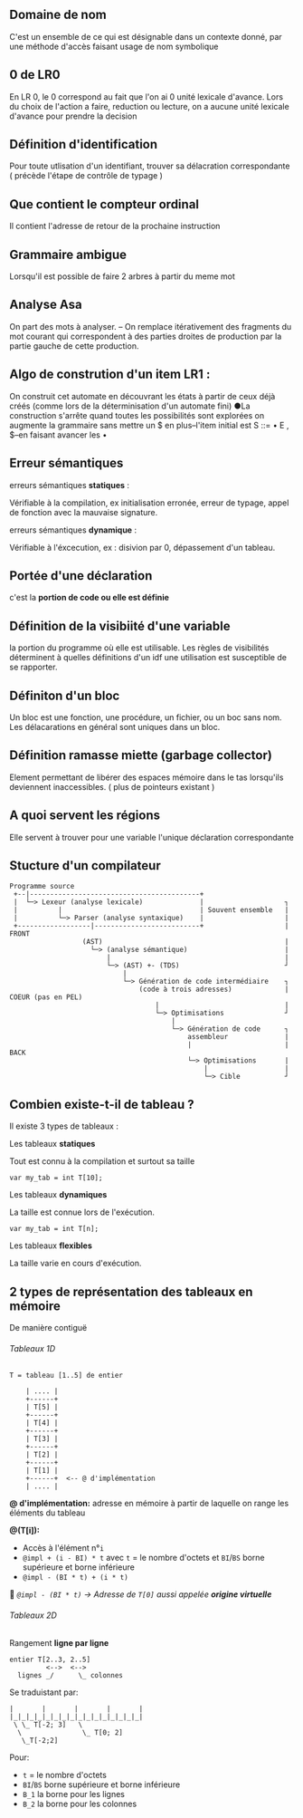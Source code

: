 ## Domaine de nom 

C'est un ensemble de ce qui est désignable dans un contexte donné, par une méthode d'accès faisant usage de nom symbolique

## 0 de LR0

En LR 0, le 0 correspond au fait que l'on ai 0 unité lexicale d'avance.
Lors du choix de l'action a faire, reduction ou lecture, on a aucune unité lexicale d'avance pour prendre la decision

## Définition d'identification

Pour toute utlisation d'un identifiant, trouver  sa délacration correspondante ( précède l'étape de contrôle de typage )

## Que contient le compteur ordinal 

Il contient l'adresse de retour de la prochaine instruction

## Grammaire ambigue

Lorsqu'il est possible de faire 2 arbres à partir du meme mot

## Analyse Asa

On part des mots à analyser.
– On remplace itérativement des fragments du mot courant qui correspondent à des parties droites
de production par la partie gauche de cette production.

## Algo de constrution d'un item LR1 :

On construit cet automate en découvrant les états à partir de ceux déjà créés (comme lors de la déterminisation d'un automate fini)
●La construction s'arrête quand toutes les possibilités sont explorées
on augmente la grammaire sans mettre un $ en plus–l'item initial est S ::= • E , $–en faisant avancer les •

## Erreur sémantiques 

erreurs sémantiques **statiques** :

Vérifiable à la compilation, ex initialisation erronée, erreur de typage, appel de fonction avec la mauvaise signature.

erreurs sémantiques **dynamique** : 

Vérifiable à l'éxcecution, ex : disivion par 0, dépassement d'un tableau.

## Portée d'une déclaration 

c'est la **portion de code ou elle est définie**

## Définition de la visibiité d'une variable

la portion du programme où elle est utilisable. Les règles de visibilités déterminent à quelles définitions d'un idf une utilisation est susceptible de se rapporter.

## Définiton d'un bloc

Un bloc est une fonction, une procédure, un fichier, ou un boc sans nom. Les délacarations en général sont uniques dans un bloc.

## Définition ramasse miette (garbage collector)

Element permettant de libérer des espaces mémoire dans le tas lorsqu'ils deviennent inaccessibles. ( plus de pointeurs existant )

## A quoi servent les régions

Elle servent à trouver pour une variable l'unique déclaration correspondante

## Stucture d'un compilateur

```text
Programme source
 +--|------------------------------------------+
 |  └─> Lexeur (analyse lexicale)              |                    ┐
 |          |                                  | Souvent ensemble   |
 |          └─> Parser (analyse syntaxique)    |                    |
 +------------------|--------------------------+                    | FRONT
                  (AST)                                             |
                    └─> (analyse sémantique)                        |
                        |                                           |
                        └─> (AST) +- (TDS)                          ┘
                            |
                            └─> Génération de code intermédiaire    ┐
                                (code à trois adresses)             | COEUR (pas en PEL)
                                    |                               |
                                    └─> Optimisations               ┘
                                        |
                                        └─> Génération de code      ┐
                                            assembleur              |
                                            |                       | BACK
                                            └─> Optimisations       |
                                                |                   |
                                                └─> Cible           ┘
```

## Combien existe-t-il de tableau ?

Il existe 3 types de tableaux : 

Les tableaux **statiques**

Tout est connu à la compilation et surtout sa taille

```var my_tab = int T[10];```

Les tableaux **dynamiques**

La taille est connue lors de l'exécution.

``` var n = read();
var my_tab = int T[n]; 
```

Les tableaux **flexibles**

La taille varie en cours d'exécution.

## 2 types de représentation des tableaux en mémoire

De manière contiguë

###### Tableaux 1D

`T = tableau [1..5] de entier`

```text
    | .... |
    +------+
    | T[5] |
    +------+
    | T[4] |
    +------+
    | T[3] |
    +------+
    | T[2] |
    +------+
    | T[1] |
    +------+  <-- @ d'implémentation
    | .... |
```

**@ d'implémentation:** adresse en mémoire à partir de laquelle on range les éléments du tableau

**@(T[i]):**

- Accès à l'élément n°`i`
- `@impl + (i - BI) * t` avec `t` = le nombre d'octets et `BI`/`BS` borne supérieure et borne inférieure
- `@impl - (BI * t) + (i * t)`

📝 _`@impl - (BI * t)` -> Adresse de `T[0]` aussi appelée **origine virtuelle**_

###### Tableaux 2D

Rangement **ligne par ligne**

```text
entier T[2..3, 2..5]
         <-->  <-->
  lignes _/      \_ colonnes
```

Se traduistant par:

```text
|       |       |       |       |
|_|_|_|_|_|_|_|_|_|_|_|_|_|_|_|_|
 \ \_ T[-2; 3]   \
  \               \_ T[0; 2]
   \_T[-2;2]  
```

Pour:

- `t` = le nombre d'octets
- `BI`/`BS` borne supérieure et borne inférieure
- `B_1` la borne pour les lignes
- `B_2` la borne pour les colonnes

